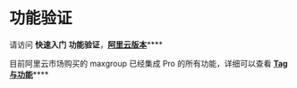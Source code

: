 # 功能验证

请访问 **快速入门** **功能验证**，[**阿里云版本**](https://docs.spotmaxtech.com/maxgroup-shuo-ming-wen-dang/kuai-su-ru-men/gong-neng-yan-zheng/e-li-yun)\*\*\*\*

目前阿里云市场购买的 maxgroup 已经集成 Pro 的所有功能，详细可以查看 [**Tag与功能**](https://docs.spotmaxtech.com/maxgroup-shuo-ming-wen-dang/tag-yu-gong-neng)\*\*\*\*

